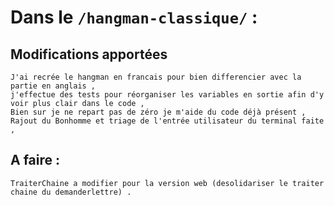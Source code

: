 # Dans le ```/hangman-classique/``` :
## Modifications apportées
```
J'ai recrée le hangman en francais pour bien differencier avec la partie en anglais , 
j'effectue des tests pour réorganiser les variables en sortie afin d'y voir plus clair dans le code ,
Bien sur je ne repart pas de zéro je m'aide du code déjà présent ,
Rajout du Bonhomme et triage de l'entrée utilisateur du terminal faite ,
```
## A faire :
```
TraiterChaine a modifier pour la version web (desolidariser le traiter chaine du demanderlettre) .
```